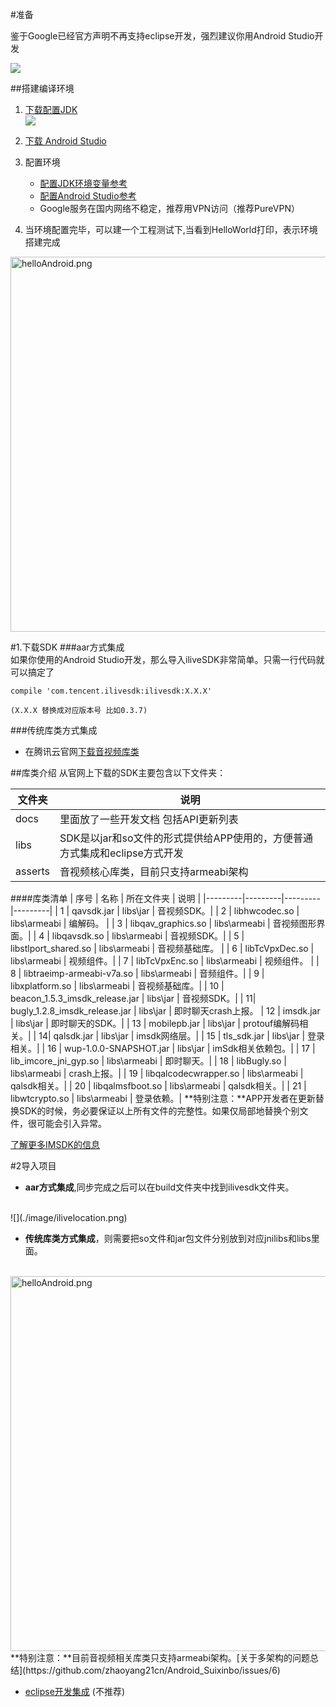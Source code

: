 #准备


鉴于Google已经官方声明不再支持eclipse开发，强烈建议你用Android Studio开发 

![](./image/nolongsupport.png)


##搭建编译环境
1. [下载配置JDK](http://www.oracle.com/index.html)           
	![](./image/jdk.png)
	
2. [下载 Android Studio](https://developer.android.com/studio/index.html)

3. 配置环境
	* [配置JDK环境变量参考](http://jingyan.baidu.com/article/e2284b2b5967e7e2e7118d74.html)
	* [配置Android Studio参考](http://stormzhang.com/devtools/2014/11/25/android-studio-tutorial1/)
	* Google服务在国内网络不稳定，推荐用VPN访问（推荐PureVPN）
    
4. 当环境配置完毕，可以建一个工程测试下,当看到HelloWorld打印，表示环境搭建完成           
<img src="./image/helloAndroid.png" width = "600" height = "" alt="helloAndroid.png" align=center />





#1.下载SDK
###aar方式集成<br/>
	如果你使用的Android Studio开发，那么导入iliveSDK非常简单。只需一行代码就可以搞定了 

	compile 'com.tencent.ilivesdk:ilivesdk:X.X.X'  
	
	(X.X.X 替换成对应版本号 比如0.3.7)


###传统库类方式集成
* 在腾讯云官网[下载音视频库类](http://www.oracle.com/index.html)


##库类介绍
从官网上下载的SDK主要包含以下文件夹：

| 文件夹 | 说明 |
|---------|---------|
| docs | 里面放了一些开发文档 包括API更新列表 |
| libs | SDK是以jar和so文件的形式提供给APP使用的，方便普通方式集成和eclipse方式开发 |
| asserts | 音视频核心库类，目前只支持armeabi架构 |


####库类清单
| 序号  | 名称 | 所在文件夹 | 说明 |
|---------|---------|---------|---------|
| 1 | qavsdk.jar | libs\jar | 音视频SDK。|
| 2 | libhwcodec.so | libs\armeabi | 编解码。 |
| 3 | libqav_graphics.so | libs\armeabi | 音视频图形界面。|
| 4 | libqavsdk.so | libs\armeabi |  音视频SDK。|
| 5 | libstlport_shared.so | libs\armeabi | 音视频基础库。 |
| 6 | libTcVpxDec.so | libs\armeabi | 视频组件。|
| 7 | libTcVpxEnc.so | libs\armeabi | 视频组件。 |
| 8 | libtraeimp-armeabi-v7a.so | libs\armeabi | 音频组件。|
| 9 | libxplatform.so | libs\armeabi | 音视频基础库。| 
| 10 | beacon_1.5.3_imsdk_release.jar | libs\jar | 音视频SDK。|
| 11| bugly_1.2.8_imsdk_release.jar | libs\jar | 即时聊天crash上报。
| 12 | imsdk.jar | libs\jar | 即时聊天的SDK。|
| 13 | mobilepb.jar | libs\jar | protouf编解码相关。|
| 14| qalsdk.jar | libs\jar | imsdk网络层。|
| 15 | tls_sdk.jar | libs\jar | 登录相关。|
| 16 | wup-1.0.0-SNAPSHOT.jar | libs\jar | imSdk相关依赖包。|
| 17 | lib_imcore_jni_gyp.so | libs\armeabi |  即时聊天。|
| 18 | libBugly.so | libs\armeabi | crash上报。|
| 19 | libqalcodecwrapper.so | libs\armeabi | qalsdk相关。|
| 20 | libqalmsfboot.so | libs\armeabi | qalsdk相关。|
| 21 | libwtcrypto.so | libs\armeabi | 登录依赖。|
**特别注意：**APP开发者在更新替换SDK的时候，务必要保证以上所有文件的完整性。如果仅局部地替换个别文件，很可能会引入异常。


[了解更多IMSDK的信息](http://www.qcloud.com/product/im.html)

#2导入项目
* **aar方式集成**,同步完成之后可以在build文件夹中找到ilivesdk文件夹。    
<br /> 
	![](./image/ilivelocation.png)
	
		
* **传统库类方式集成**，则需要把so文件和jar包文件分别放到对应jnilibs和libs里面。        
 <br /> 
<img src="./image/jarnso.png" width = "600" height = "" alt="helloAndroid.png" align=center />     
 <br /> 
 **特别注意：**目前音视频相关库类只支持armeabi架构。[关于多架构的问题总结](https://github.com/zhaoyang21cn/Android_Suixinbo/issues/6)
   
 
* [eclipse开发集成](https://github.com/zhaoyang21cn/ILiveSDK_Android_Demos/blob/master/doc/ILiveSDK/eclipse_readme.md) (不推荐)





 
    	
	







   
    